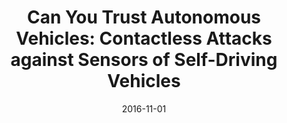 ---
title: "Can You Trust Autonomous Vehicles: Contactless Attacks against Sensors of Self-Driving Vehicles"
collection: talks
type: "Talk"
permalink: /talks/2016-11-talk-poc
venue: "POC 2016"
date: 2016-11-01
location: "Seoul, Korea"
---